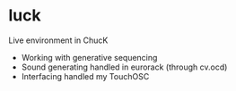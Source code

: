 # luck

Live environment in ChucK
* Working with generative sequencing
* Sound generating handled in eurorack (through cv.ocd)
* Interfacing handled my TouchOSC
